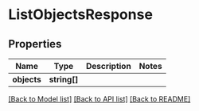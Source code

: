 # ListObjectsResponse

## Properties
Name | Type | Description | Notes
------------ | ------------- | ------------- | -------------
**objects** | **string[]** |  | 

[[Back to Model list]](../../README.md#documentation-for-models) [[Back to API list]](../../README.md#documentation-for-api-endpoints) [[Back to README]](../../README.md)

